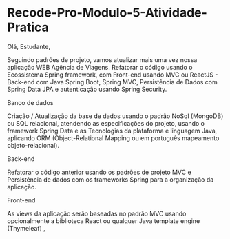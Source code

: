 # Recode-Pro-Modulo-5-Atividade-Pratica

Olá, Estudante, 

Seguindo padrões de projeto, vamos atualizar mais uma vez nossa aplicação WEB Agência de Viagens. Refatorar o código usando o Ecossistema Spring framework, com Front-end usando MVC ou ReactJS - Back-end com Java Spring Boot, Spring MVC, Persistência de Dados com Spring Data JPA e autenticação usando Spring Security. 

Banco de dados 

Criação / Atualização da base de dados usando o padrão NoSql (MongoDB) ou SQL relacional, atendendo as especificações do projeto, usando o framework Spring Data e as Tecnologias da plataforma e linguagem Java, aplicando ORM (Object-Relational Mapping ou em português mapeamento objeto-relacional).  
 

Back-end 

Refatorar o código anterior usando os padrões de projeto MVC e Persistência de dados com os frameworks Spring para a organização da aplicação. 
  

Front-end 

As views da aplicação serão baseadas no padrão MVC usando opcionalmente a biblioteca React ou qualquer Java template engine (Thymeleaf) ,  
